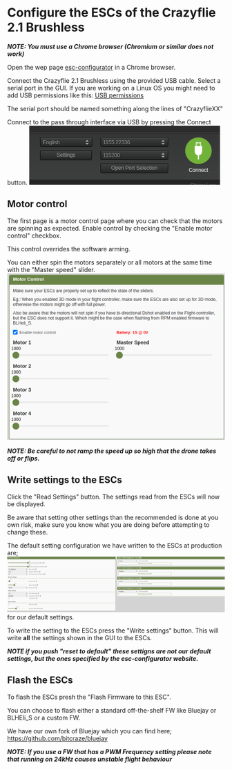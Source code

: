 # Configure the ESCs of the Crazyflie 2.1 Brushless

***NOTE: You must use a Chrome browser (Chromium or similar does not work)***

Open the wep page [esc-configurator](https://[esc-configurator.com) in a Chrome browser.

Connect the Crazyflie 2.1 Brushless using the provided USB cable.
Select a serial port in the GUI.
If you are working on a Linux OS you might need to add USB permissions like this:
[USB permissions](https://www.bitcraze.io/documentation/repository/crazyflie-lib-python/master/installation/usb_permissions/)

The serial port should be named something along the lines of "CrazyflieXX"

Connect to the pass through interface via USB by pressing the Connect button.
![connect](/docs/images/esc_configurator_connect.png)

## Motor control
The first page is a motor control page where you can check that the motors are spinning as expected.
Enable control by checking the "Enable motor control" checkbox.

This control overrides the software arming.

You can either spin the motors separately or all motors at the same time with the "Master speed" slider.
![motor control](/docs/images/esc_motor_control.png)

***NOTE: Be careful to not ramp the speed up so high that the drone takes off or flips.***


## Write settings to the ESCs
Click the "Read Settings" button. The settings read from the ESCs will now be displayed.

Be aware that setting other settings than the recommended is done at you own risk, make sure you know what you are doing before attempting to change these.

The default setting configuration we have written to the ESCs at production are;
![default config](/docs/images/esc_default_config.png) for our default settings.

To write the setting to the ESCs press the "Write settings" button. This will write **all** the settings shown in the GUI to the ESCs.

***NOTE if you push "reset to default" these settigns are not our default settings, but the ones specified by the esc-configurator website.***


## Flash the ESCs
To flash the ESCs presh the "Flash Firmware to this ESC".

You can choose to flash either a standard off-the-shelf FW like Bluejay or BLHEli_S or a custom FW.

We have our own fork of Bluejay which you can find here;
https://github.com/bitcraze/bluejay


***NOTE: If you use a FW that has a PWM Frequency setting please note that running on 24kHz causes unstable flight behaviour***

